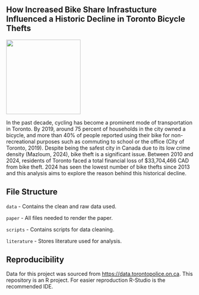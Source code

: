 ## How Increased Bike Share Infrastucture Influenced a Historic Decline in Toronto Bicycle Thefts

<img src="https://github.com/user-attachments/assets/868f26ba-df00-428c-b01e-a048f0ce21a2" width="200"/>

In the past decade, cycling has become a prominent mode of transportation in Toronto. By 2019, around 75 percent of households in the city owned a bicycle, and more than 40% of people reported using their bike for non-recreational purposes such as commuting to school or the office (City of Toronto, 2019). Despite being the safest city in Canada due to its low crime density (Mazloum, 2024), bike theft is a significant issue. Between 2010 and 2024, residents of Toronto faced a total financial loss of $33,704,466 CAD from bike theft. 2024 has seen the lowest number of bike thefts since 2013 and this analysis aims to explore the reason behind this historical decline.

## File Structure
`data` - Contains the clean and raw data used.

`paper` - All files needed to render the paper.

`scripts` - Contains scripts for data cleaning.

`literature` - Stores literature used for analysis.

## Reproducibility
Data for this project was sourced from https://data.torontopolice.on.ca.
This repository is an R project. For easier reproduction R-Studio is the recommended IDE.

